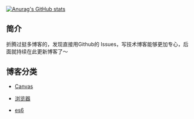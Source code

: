 [![Anurag's GitHub stats](https://github-readme-stats.vercel.app/api?username=TomatoKnightJ)](https://github.com/anuraghazra/github-readme-stats)

## 简介

折腾过挺多博客的，发现直接用Github的 Issues，写技术博客能够更加专心，后面就持续在此更新博客了～

## 博客分类

- [Canvas](https://github.com/tomatoKnightJ/Blog/labels/canvas)

- [浏览器](https://github.com/tomatoKnightJ/Blog/labels/%E6%B5%8F%E8%A7%88%E5%99%A8)

- [es6](https://github.com/tomatoKnightJ/Blog/labels/es6)

